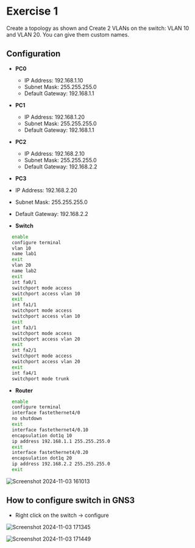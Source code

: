 # Exercise 1

Create a topology as shown and Create 2 VLANs on the switch:  VLAN 10 and VLAN 20. You can give them custom names. 

## Configuration

- **PC0**
  - IP Address: 192.168.1.10
  - Subnet Mask: 255.255.255.0
  - Default Gateway:  192.168.1.1

- **PC1**
  - IP Address: 192.168.1.20
  - Subnet Mask: 255.255.255.0
  - Default Gateway:  192.168.1.1

- **PC2**
  - IP Address: 192.168.2.10
  - Subnet Mask: 255.255.255.0
  - Default Gateway:  192.168.2.2

 - **PC3**
  - IP Address: 192.168.2.20
  - Subnet Mask: 255.255.255.0
  - Default Gateway:  192.168.2.2

- **Switch**
```bash
  enable
  configure terminal
  vlan 10
  name lab1
  exit
  vlan 20
  name lab2
  exit
  int fa0/1
  switchport mode access
  switchport access vlan 10
  exit
  int fa1/1
  switchport mode access
  switchport access vlan 10
  exit
  int fa3/1
  switchport mode access
  switchport access vlan 20
  exit
  int fa2/1
  switchport mode access
  switchport access vlan 20
  exit
  int fa4/1
  switchport mode trunk
```

- **Router**
```bash
  enable
  configure terminal
  interface fastethernet4/0
  no shutdown
  exit
  interface fastethernet4/0.10
  encapsulation dot1q 10
  ip address 192.168.1.1 255.255.255.0
  exit
  interface fastethernet4/0.20
  encapsulation dot1q 20
  ip address 192.168.2.2 255.255.255.0
  exit
```

![Screenshot 2024-11-03 161013](https://github.com/user-attachments/assets/00a226e4-066d-4534-acb4-b32afe333d9d)

## How to configure switch in GNS3
- Right click on the switch -> configure

![Screenshot 2024-11-03 171345](https://github.com/user-attachments/assets/c1147797-ebb6-42ab-9b7e-41f8278aa701)

![Screenshot 2024-11-03 171449](https://github.com/user-attachments/assets/f8eac833-00a7-43b3-81ad-c32f709201c6)